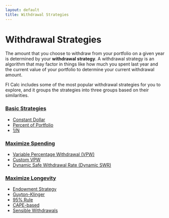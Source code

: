```yaml
---
layout: default
title: Withdrawal Strategies
---
```


# Withdrawal Strategies

The amount that you choose to withdraw from your portfolio on a given year is
determined by your **withdrawal strategy**. A withdrawal strategy is an
algorithm that may factor in things like how much you spent last year and the
current value of your portfolio to determine your current withdrawal amount.

FI Calc includes some of the most popular withdrawal strategies for you to
explore, and it groups the strategies into three groups based on their
similarities.

### [Basic Strategies](./basic-strategies)

- [Constant Dollar](./constant-dollar)
- [Percent of Portfolio](./percent-of-portfolio)
- [1/N](./one-over-n)

### [Maximize Spending](./maximize-spending)

- [Variable Percentage Withdrawal (VPW)](./vpw)
- [Custom VPW](./custom-vpw)
- [Dynamic Safe Withdrawal Rate (Dynamic SWR)](./dynamic-swr)

### [Maximize Longevity](./maximize-longevity)

- [Endowment Strategy](./endowment-strategy)
- [Guyton-Klinger](./guyton-klinger)
- [95% Rule](./95-percent)
- [CAPE-based](./cape-based)
- [Sensible Withdrawals](./sensible-withdrawals)
